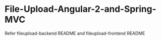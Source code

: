 # File-Upload-Angular-2-and-Spring-MVC

Refer fileupload-backend README and fileupload-frontend README
